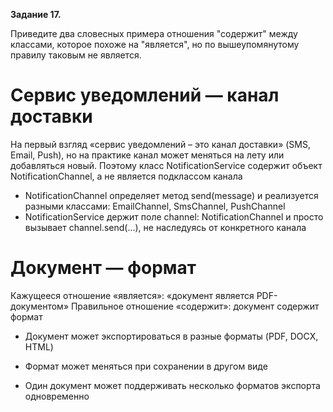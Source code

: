 **Задание 17.**

Приведите два словесных примера отношения "содержит" между классами, которое похоже на "является", но по вышеупомянутому правилу таковым не является.

# Сервис уведомлений — канал доставки
На первый взгляд «сервис уведомлений – это канал доставки» (SMS, Email, Push), но на практике канал может меняться на лету или добавляться новый. Поэтому класс NotificationService содержит объект NotificationChannel, а не является подклассом канала
- NotificationChannel определяет метод send(message) и реализуется разными классами: EmailChannel, SmsChannel, PushChannel
- NotificationService держит поле channel: NotificationChannel и просто вызывает channel.send(...), не наследуясь от конкретного канала


# Документ — формат
Кажущееся отношение «является»: «документ является PDF-документом»
Правильное отношение «содержит»: документ содержит формат

- Документ может экспортироваться в разные форматы (PDF, DOCX, HTML)

- Формат может меняться при сохранении в другом виде

- Один документ может поддерживать несколько форматов экспорта одновременно